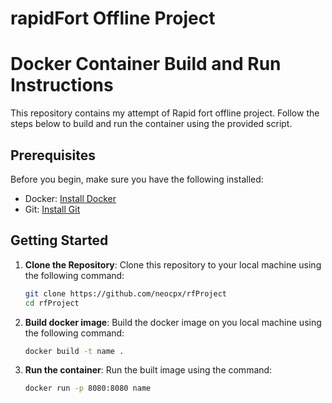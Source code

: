 # rapidFort Offline Project 
# Docker Container Build and Run Instructions

This repository contains my attempt of Rapid fort offline project. Follow the steps below to build and run the container using the provided script.

## Prerequisites

Before you begin, make sure you have the following installed:

- Docker: [Install Docker](https://docs.docker.com/get-docker/)
- Git: [Install Git](https://git-scm.com/book/en/v2/Getting-Started-Installing-Git)

## Getting Started

1. **Clone the Repository**: Clone this repository to your local machine using the following command:

   ```bash
   git clone https://github.com/neocpx/rfProject
   cd rfProject
   ```
2. **Build docker image**: Build the docker image on you local machine using the following command:

    ```bash
    docker build -t name .
    ```
3. **Run the container**: Run the built image using the command:

    ```bash
    docker run -p 8080:8080 name
    ```
